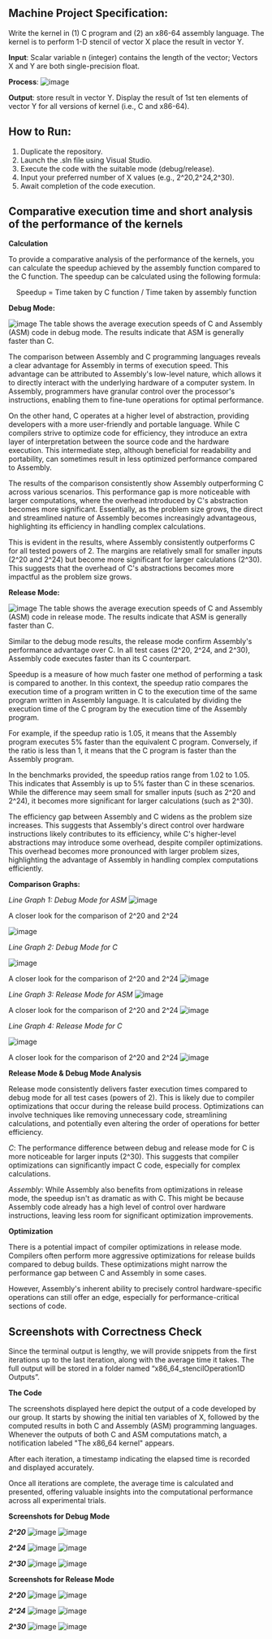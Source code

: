 ## Machine Project Specification: 
Write the kernel in (1) C program and (2) an x86-64 assembly language.  The kernel is to perform 1-D stencil of vector X place the result in vector Y.

**Input**: Scalar variable n (integer) contains the length of the vector;  Vectors X and Y are both single-precision float.

**Process**:  ![image](https://github.com/RichterDelaCruz/x86_64_stencilOperation1D/assets/137752802/5f01447f-bdba-4226-911a-71c2ca8dd705)

**Output**: store result in vector Y.  Display the result of 1st ten elements of vector Y for all versions of kernel (i.e., C and x86-64).

## How to Run: 

1. Duplicate the repository.
2. Launch the .sln file using Visual Studio.
3. Execute the code with the suitable mode (debug/release).
4. Input your preferred number of X values (e.g., 2^20,2^24,2^30).
5. Await completion of the code execution.

 ## Comparative execution time and short analysis of the performance of the kernels

 **Calculation**

To provide a comparative analysis of the performance of the kernels, you can calculate the speedup achieved by the assembly function compared to the C function. The speedup can be calculated using the following formula:

<p style="text-align: center;"> Speedup = Time taken by C function / Time taken by assembly function </p>

**Debug Mode:**

 ![image](https://github.com/RichterDelaCruz/x86_64_stencilOperation1D/assets/137752802/95424089-4b94-44b4-a407-c6631bcfebc7)
The table shows the average execution speeds of C and Assembly (ASM) code in debug mode. The results indicate that ASM is generally faster than C.

The comparison between Assembly and C programming languages reveals a clear advantage for Assembly in terms of execution speed. This advantage can be attributed to Assembly's low-level nature, which allows it to directly interact with the underlying hardware of a computer system. In Assembly, programmers have granular control over the processor's instructions, enabling them to fine-tune operations for optimal performance.

On the other hand, C operates at a higher level of abstraction, providing developers with a more user-friendly and portable language. While C compilers strive to optimize code for efficiency, they introduce an extra layer of interpretation between the source code and the hardware execution. This intermediate step, although beneficial for readability and portability, can sometimes result in less optimized performance compared to Assembly.

The results of the comparison consistently show Assembly outperforming C across various scenarios. This performance gap is more noticeable with larger computations, where the overhead introduced by C's abstraction becomes more significant. Essentially, as the problem size grows, the direct and streamlined nature of Assembly becomes increasingly advantageous, highlighting its efficiency in handling complex calculations.

This is evident in the results, where Assembly consistently outperforms C for all tested powers of 2. The margins are relatively small for smaller inputs (2^20 and 2^24) but become more significant for larger calculations (2^30). This suggests that the overhead of C's abstractions becomes more impactful as the problem size grows.

**Release Mode:**

![image](https://github.com/RichterDelaCruz/x86_64_stencilOperation1D/assets/137752802/3fe33067-b6ab-4c70-8aeb-987e4722eef9)
The table shows the average execution speeds of C and Assembly (ASM) code in release mode. The results indicate that ASM is generally faster than C.

Similar to the debug mode results, the release mode confirm Assembly's performance advantage over C. In all test cases (2^20, 2^24, and 2^30), Assembly code executes faster than its C counterpart.


Speedup is a measure of how much faster one method of performing a task is compared to another. In this context, the speedup ratio compares the execution time of a program written in C to the execution time of the same program written in Assembly language. It is calculated by dividing the execution time of the C program by the execution time of the Assembly program.

For example, if the speedup ratio is 1.05, it means that the Assembly program executes 5% faster than the equivalent C program. Conversely, if the ratio is less than 1, it means that the C program is faster than the Assembly program.

In the benchmarks provided, the speedup ratios range from 1.02 to 1.05. This indicates that Assembly is up to 5% faster than C in these scenarios. While the difference may seem small for smaller inputs (such as 2^20 and 2^24), it becomes more significant for larger calculations (such as 2^30).

The efficiency gap between Assembly and C widens as the problem size increases. This suggests that Assembly's direct control over hardware instructions likely contributes to its efficiency, while C's higher-level abstractions may introduce some overhead, despite compiler optimizations. This overhead becomes more pronounced with larger problem sizes, highlighting the advantage of Assembly in handling complex computations efficiently.

**Comparison Graphs:**

*Line Graph 1: Debug Mode for ASM*
![image](https://github.com/RichterDelaCruz/x86_64_stencilOperation1D/assets/137752802/efdad3ab-3766-42c9-8a7c-f353c84bbb6c)


A closer look for the comparison of 2^20 and 2^24

![image](https://github.com/RichterDelaCruz/x86_64_stencilOperation1D/assets/137752802/51c96dfc-758d-4fb0-9f73-7507df548d81)


*Line Graph 2: Debug Mode for C*

![image](https://github.com/RichterDelaCruz/x86_64_stencilOperation1D/assets/137752802/8f4c658d-9d51-4884-8a08-5662b6a6fad8)

A closer look for the comparison of 2^20 and 2^24
![image](https://github.com/RichterDelaCruz/x86_64_stencilOperation1D/assets/137752802/3887977f-e209-4775-9f7f-7981ec7ff248)

*Line Graph 3: Release Mode for ASM*
![image](https://github.com/RichterDelaCruz/x86_64_stencilOperation1D/assets/137752802/16294593-7283-425c-a016-30cc999907bc)

A closer look for the comparison of 2^20 and 2^24
![image](https://github.com/RichterDelaCruz/x86_64_stencilOperation1D/assets/137752802/6fc0b1ef-65fa-4684-864d-00b520295d0b)

*Line Graph 4: Release Mode for C*

![image](https://github.com/RichterDelaCruz/x86_64_stencilOperation1D/assets/137752802/eda60af3-cc4f-4c90-a5b5-08b6f44db455)

A closer look for the comparison of 2^20 and 2^24
![image](https://github.com/RichterDelaCruz/x86_64_stencilOperation1D/assets/137752802/5448a263-9a4a-43b4-95db-123ee3b346e7)

**Release Mode & Debug Mode Analysis**

Release mode consistently delivers faster execution times compared to debug mode for all test cases (powers of 2). This is likely due to compiler optimizations that occur during the release build process. Optimizations can involve techniques like removing unnecessary code, streamlining calculations, and potentially even altering the order of operations for better efficiency.

*C*: The performance difference between debug and release mode for C is more noticeable for larger inputs (2^30). This suggests that compiler optimizations can significantly impact C code, especially for complex calculations.

*Assembly*: While Assembly also benefits from optimizations in release mode, the speedup isn't as dramatic as with C. This might be because Assembly code already has a high level of control over hardware instructions, leaving less room for significant optimization improvements.

**Optimization**

There is a potential impact of compiler optimizations in release mode. Compilers often perform more aggressive optimizations for release builds compared to debug builds. These optimizations might narrow the performance gap between C and Assembly in some cases.

However, Assembly's inherent ability to precisely control hardware-specific operations can still offer an edge, especially for performance-critical sections of code.


## Screenshots with Correctness Check
Since the terminal output is lengthy, we will provide snippets from the first iterations up to the last iteration, along with the average time it takes. The full output will be stored in a folder named “x86_64_stencilOperation1D Outputs”.

**The Code**

The screenshots displayed here depict the output of a code developed by our group. It starts by showing the initial ten variables of X, followed by the computed results in both C and Assembly (ASM) programming languages. Whenever the outputs of both C and ASM computations match, a notification labeled "The x86_64 kernel" appears.

After each iteration, a timestamp indicating the elapsed time is recorded and displayed accurately.

Once all iterations are complete, the average time is calculated and presented, offering valuable insights into the computational performance across all experimental trials.


**Screenshots for Debug Mode**

***2^20***
![image](https://github.com/RichterDelaCruz/x86_64_stencilOperation1D/assets/137752802/fcc072ec-a56f-478e-9235-51c2e207a3c8)
![image](https://github.com/RichterDelaCruz/x86_64_stencilOperation1D/assets/137752802/80cc5494-5382-4094-a950-b4aa8db37bb8)

***2^24***
![image](https://github.com/RichterDelaCruz/x86_64_stencilOperation1D/assets/137752802/d9216867-570c-4d33-b1ef-116c6ba7a678)
![image](https://github.com/RichterDelaCruz/x86_64_stencilOperation1D/assets/137752802/ee52971e-1e65-4108-a8c5-79fa2a17b546)

***2^30***
![image](https://github.com/RichterDelaCruz/x86_64_stencilOperation1D/assets/137752802/26996e43-8505-45bd-a211-06e94b2e7756)
![image](https://github.com/RichterDelaCruz/x86_64_stencilOperation1D/assets/137752802/52985a03-586a-457b-95d8-f10e6a0d44e8)


**Screenshots for Release Mode**

***2^20***
![image](https://github.com/RichterDelaCruz/x86_64_stencilOperation1D/assets/137752802/3a8ead2f-a835-4c4c-94d6-395e0ec39296)
![image](https://github.com/RichterDelaCruz/x86_64_stencilOperation1D/assets/137752802/1d906ff2-d25e-4e2a-af37-f262559ffddb)


***2^24***
![image](https://github.com/RichterDelaCruz/x86_64_stencilOperation1D/assets/137752802/8a9cd628-0206-465b-9875-41eea00e94e2)
![image](https://github.com/RichterDelaCruz/x86_64_stencilOperation1D/assets/137752802/5f7b52c7-bcab-4cab-91f4-db3920c792c2)


***2^30***
![image](https://github.com/RichterDelaCruz/x86_64_stencilOperation1D/assets/137752802/ad7ade7f-c61c-4504-9022-a1aa3b95d5e2)
![image](https://github.com/RichterDelaCruz/x86_64_stencilOperation1D/assets/137752802/a2998e4d-2e45-4ae5-a5ed-06d2f2d522d3)


